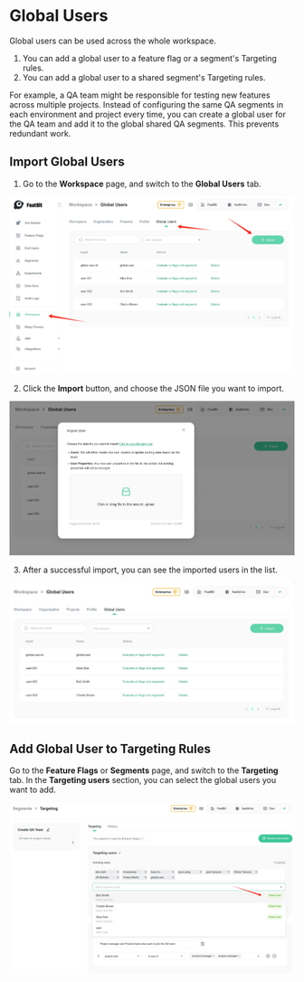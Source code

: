 # Global Users

Global users can be used across the whole workspace.

1. You can add a global user to a feature flag or a segment's Targeting rules.
2. You can add a global user to a shared segment's Targeting rules.

For example, a QA team might be responsible for testing new features across multiple projects. Instead of configuring the same QA segments in each environment and project every time, you can create a global user for the QA team and add it to the global shared QA segments. This prevents redundant work.

## Import Global Users

1. Go to the **Workspace** page, and switch to the **Global Users** tab.

![](../../feature-flags/assets/users-and-user-segments/global-users/import_button.png)

2. Click the **Import** button, and choose the JSON file you want to import.

![](../../feature-flags/assets/users-and-user-segments/global-users/import_modal.png)

3. After a successful import, you can see the imported users in the list.

![](../../feature-flags/assets/users-and-user-segments/global-users/imported_users.png)

## Add Global User to Targeting Rules

Go to the **Feature Flags** or **Segments** page, and switch to the **Targeting** tab. In the **Targeting users** section, you can select the global users you want to add.

![](../../feature-flags/assets/users-and-user-segments/global-users/targeting_users.png)

